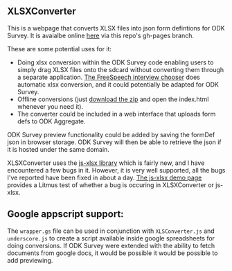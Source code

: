XLSXConverter
-------------

This is a webpage that converts XLSX files into json form defintions for ODK Survey.
It is avaialbe online [here](http://uw-ictd.github.com/XLSXConverter/) via this repo's gh-pages branch.

These are some potential uses for it:

- Doing xlsx conversion within the ODK Survey code enabling users to simply drag XLSX files onto the sdcard
without converting them through a separate application.
[The FreeSpeech interview chooser](https://github.com/UW-ICTD/FreeSpeech/blob/master/boilerplate/chooserMain.js)
does automatic xlsx conversion, and it could potentially be adapted for ODK Survey.
- Offline conversions (just [download the zip](https://github.com/UW-ICTD/XLSXConverter/archive/gh-pages.zip) and open the index.html whenever you need it).
- The converter could be included in a web interface that uploads form defs to ODK Aggregate.

ODK Survey preview functionality could be added by saving the formDef json in browser storage.
ODK Survey will then be able to retrieve the json if it is hosted under the same domain.

XLSXConverter uses the [js-xlsx library](https://github.com/Niggler/js-xlsx) which is fairly new,
and I have encountered a few bugs in it. However, it is very well supported,
all the bugs I've reported have been fixed in about a day.
[The js-xlsx demo page](http://niggler.github.com/js-xlsx/)
provides a Litmus test of whether a bug is occuring in XLSXConverter or js-xlsx.

Google appscript support:
-------------------------

The `wrapper.gs` file can be used in conjunction with `XLSConverter.js` and `underscore.js`
to create a script available inside google spreadsheets for doing conversions.
If ODK Survey were extended with the ability to fetch documents from google docs,
it would be possible it would be possible to add previewing.
